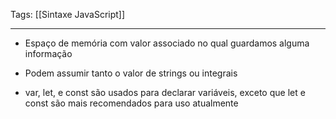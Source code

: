 
Tags: [[Sintaxe JavaScript]]

----

- Espaço de memória com valor associado no qual guardamos alguma informação
- Podem assumir tanto o valor de strings ou integrais

- var, let, e const são usados para declarar variáveis, exceto que let e const são mais recomendados para uso atualmente